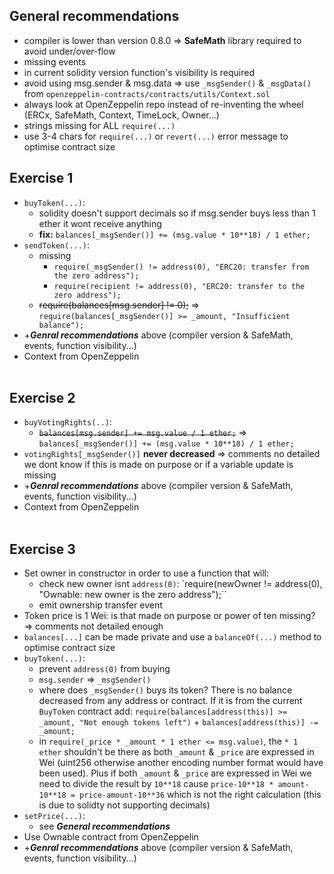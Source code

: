 ## General recommendations

- compiler is lower than version 0.8.0 => **SafeMath** library required to avoid under/over-flow
- missing events
- in current solidity version function's visibility is required
- avoid using msg.sender & msg.data => use `_msgSender()` & `_msgData()` from `openzeppelin-contracts/contracts/utils/Context.sol`
- always look at OpenZeppelin repo instead of re-inventing the wheel (ERCx, SafeMath, Context, TimeLock, Owner...)
- strings missing for ALL `require(...)`
- use 3-4 chars for `require(...)` or `revert(...)` error message to optimise contract size

## Exercise 1

- `buyToken(...)`:
  - solidity doesn't support decimals so if msg.sender buys less than 1 ether it wont receive anything
  - **fix:** `balances[_msgSender()] += (msg.value * 10**18) / 1 ether;`
- `sendToken(...)`:
  - missing
    - `require(_msgSender() != address(0), "ERC20: transfer from the zero address");`
    - `require(recipient != address(0), "ERC20: transfer to the zero address");`
  - ~~require(balances[msg.sender] != 0);~~ => `require(balances[_msgSender()] >= _amount, "Insufficient balance");`
- +***Genral recommendations*** above (compiler version & SafeMath, events, function visibility...)
- Context from OpenZeppelin <br><br>

## Exercise 2

- `buyVotingRights(..)`:
  - ~~`balances[msg.sender] += msg.value / 1 ether;`~~ => `balances[_msgSender()] += (msg.value * 10**18) / 1 ether;`
- `votingRights[_msgSender()]` **never decreased** => comments no detailed we dont know if this is made on purpose or if a variable update is missing
- +***Genral recommendations*** above (compiler version & SafeMath, events, function visibility...)
- Context from OpenZeppelin <br><br>

## Exercise 3
- Set owner in constructor in order to use a function that will:
  - check new owner isnt `address(0)`: `require(newOwner != address(0), "Ownable: new owner is the zero address");``
  - emit ownership transfer event
- Token price is 1 Wei: is that made on purpose or power of ten missing? => comments not detailed enough
- `balances[...]` can be made private and use a `balanceOf(...)` method to optimise contract size
- `buyToken(...)`:
  - prevent `address(0)` from buying
  - `msg.sender` => `_msgSender()`
  - where does `_msgSender()` buys its token? There is no balance decreased from any address or contract. If it is from the current `BuyToken` contract add: `require(balances[address(this)] >= _amount, "Not enough tokens left")` + `balances[address(this)] -= _amount;`
  - in `require(_price * _amount * 1 ether <= msg.value)`, the `* 1 ether` shouldn't be there as both `_amount` & `_price` are expressed in Wei (uint256 otherwise another encoding number format would have been used). Plus if both `_amount` & `_price` are expressed in Wei we need to divide the result by `10**18` cause `price-10**18 * amount-10**18 = price-amount-10**36` which is not the right calculation (this is due to solidty not supporting decimals)
- `setPrice(...)`:
  - see ***General recommendations***
- Use Ownable contract from OpenZeppelin
- +***Genral recommendations*** above (compiler version & SafeMath, events, function visibility...)
